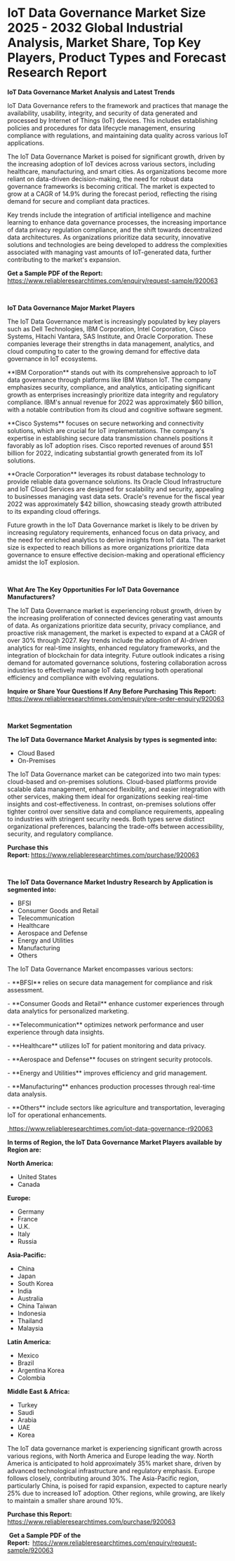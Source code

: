 <p><h1>IoT Data Governance Market Size 2025 - 2032 Global Industrial Analysis, Market Share, Top Key Players, Product Types and Forecast Research Report</h1></p><p><strong>IoT Data Governance Market Analysis and Latest Trends</strong></p>
<p><p>IoT Data Governance refers to the framework and practices that manage the availability, usability, integrity, and security of data generated and processed by Internet of Things (IoT) devices. This includes establishing policies and procedures for data lifecycle management, ensuring compliance with regulations, and maintaining data quality across various IoT applications. </p><p>The IoT Data Governance Market is poised for significant growth, driven by the increasing adoption of IoT devices across various sectors, including healthcare, manufacturing, and smart cities. As organizations become more reliant on data-driven decision-making, the need for robust data governance frameworks is becoming critical. The market is expected to grow at a CAGR of 14.9% during the forecast period, reflecting the rising demand for secure and compliant data practices.</p><p>Key trends include the integration of artificial intelligence and machine learning to enhance data governance processes, the increasing importance of data privacy regulation compliance, and the shift towards decentralized data architectures. As organizations prioritize data security, innovative solutions and technologies are being developed to address the complexities associated with managing vast amounts of IoT-generated data, further contributing to the market's expansion.</p></p>
<p><strong>Get a Sample PDF of the Report:&nbsp;</strong> <a href="https://www.reliableresearchtimes.com/enquiry/request-sample/920063?utm_campaign=3074&utm_medium=2&utm_source=Github&utm_content=ia&utm_term=17042025&utm_id=iot-data-governance">https://www.reliableresearchtimes.com/enquiry/request-sample/920063</a></p>
<p>&nbsp;</p>
<p><strong>IoT Data Governance Major Market Players</strong></p>
<p><p>The IoT Data Governance market is increasingly populated by key players such as Dell Technologies, IBM Corporation, Intel Corporation, Cisco Systems, Hitachi Vantara, SAS Institute, and Oracle Corporation. These companies leverage their strengths in data management, analytics, and cloud computing to cater to the growing demand for effective data governance in IoT ecosystems.</p><p>**IBM Corporation** stands out with its comprehensive approach to IoT data governance through platforms like IBM Watson IoT. The company emphasizes security, compliance, and analytics, anticipating significant growth as enterprises increasingly prioritize data integrity and regulatory compliance. IBM's annual revenue for 2022 was approximately $60 billion, with a notable contribution from its cloud and cognitive software segment.</p><p>**Cisco Systems** focuses on secure networking and connectivity solutions, which are crucial for IoT implementations. The company's expertise in establishing secure data transmission channels positions it favorably as IoT adoption rises. Cisco reported revenues of around $51 billion for 2022, indicating substantial growth generated from its IoT solutions.</p><p>**Oracle Corporation** leverages its robust database technology to provide reliable data governance solutions. Its Oracle Cloud Infrastructure and IoT Cloud Services are designed for scalability and security, appealing to businesses managing vast data sets. Oracle's revenue for the fiscal year 2022 was approximately $42 billion, showcasing steady growth attributed to its expanding cloud offerings.</p><p>Future growth in the IoT Data Governance market is likely to be driven by increasing regulatory requirements, enhanced focus on data privacy, and the need for enriched analytics to derive insights from IoT data. The market size is expected to reach billions as more organizations prioritize data governance to ensure effective decision-making and operational efficiency amidst the IoT explosion.</p></p>
<p>&nbsp;</p>
<p><strong>What Are The Key Opportunities For IoT Data Governance Manufacturers?</strong></p>
<p><p>The IoT Data Governance market is experiencing robust growth, driven by the increasing proliferation of connected devices generating vast amounts of data. As organizations prioritize data security, privacy compliance, and proactive risk management, the market is expected to expand at a CAGR of over 30% through 2027. Key trends include the adoption of AI-driven analytics for real-time insights, enhanced regulatory frameworks, and the integration of blockchain for data integrity. Future outlook indicates a rising demand for automated governance solutions, fostering collaboration across industries to effectively manage IoT data, ensuring both operational efficiency and compliance with evolving regulations.</p></p>
<p><strong>Inquire or Share Your Questions If Any Before Purchasing This Report:</strong> <a href="https://www.reliableresearchtimes.com/enquiry/pre-order-enquiry/920063?utm_campaign=3074&utm_medium=2&utm_source=Github&utm_content=ia&utm_term=17042025&utm_id=iot-data-governance">https://www.reliableresearchtimes.com/enquiry/pre-order-enquiry/920063</a></p>
<p>&nbsp;</p>
<p><strong>Market Segmentation</strong></p>
<p><strong>The IoT Data Governance Market Analysis by types is segmented into:</strong></p>
<p><ul><li>Cloud Based</li><li>On-Premises</li></ul></p>
<p><p>The IoT Data Governance market can be categorized into two main types: cloud-based and on-premises solutions. Cloud-based platforms provide scalable data management, enhanced flexibility, and easier integration with other services, making them ideal for organizations seeking real-time insights and cost-effectiveness. In contrast, on-premises solutions offer tighter control over sensitive data and compliance requirements, appealing to industries with stringent security needs. Both types serve distinct organizational preferences, balancing the trade-offs between accessibility, security, and regulatory compliance.</p></p>
<p><strong>Purchase this Report:&nbsp;</strong><a href="https://www.reliableresearchtimes.com/purchase/920063?utm_campaign=3074&utm_medium=2&utm_source=Github&utm_content=ia&utm_term=17042025&utm_id=iot-data-governance">https://www.reliableresearchtimes.com/purchase/920063</a></p>
<p>&nbsp;</p>
<p><strong>The IoT Data Governance Market Industry Research by Application is segmented into:</strong></p>
<p><ul><li>BFSI</li><li>Consumer Goods and Retail</li><li>Telecommunication</li><li>Healthcare</li><li>Aerospace and Defense</li><li>Energy and Utilities</li><li>Manufacturing</li><li>Others</li></ul></p>
<p><p>The IoT Data Governance Market encompasses various sectors: </p><p>- **BFSI** relies on secure data management for compliance and risk assessment. </p><p>- **Consumer Goods and Retail** enhance customer experiences through data analytics for personalized marketing. </p><p>- **Telecommunication** optimizes network performance and user experience through data insights. </p><p>- **Healthcare** utilizes IoT for patient monitoring and data privacy. </p><p>- **Aerospace and Defense** focuses on stringent security protocols. </p><p>- **Energy and Utilities** improves efficiency and grid management. </p><p>- **Manufacturing** enhances production processes through real-time data analysis. </p><p>- **Others** include sectors like agriculture and transportation, leveraging IoT for operational enhancements.</p></p>
<p><a href="https://www.reliableresearchtimes.com/iot-data-governance-r920063?utm_campaign=3074&utm_medium=2&utm_source=Github&utm_content=ia&utm_term=17042025&utm_id=iot-data-governance">&nbsp;https://www.reliableresearchtimes.com/iot-data-governance-r920063</a></p>
<p><strong>In terms of Region, the IoT Data Governance Market Players available by Region are:</strong></p>
<p>
    <p> <strong> North America: </strong>
        <ul>
            <li>United States</li>
            <li>Canada</li>
        </ul>
        </p> 
    <p> <strong> Europe: </strong>
        <ul>
            <li>Germany</li>
            <li>France</li>
            <li>U.K.</li>
            <li>Italy</li>
            <li>Russia</li>
        </ul>
        </p> 
    <p> <strong> Asia-Pacific: </strong>
        <ul>
            <li>China</li>
            <li>Japan</li>
            <li>South Korea</li>
            <li>India</li>
            <li>Australia</li>
            <li>China Taiwan</li>
            <li>Indonesia</li>
            <li>Thailand</li>
            <li>Malaysia</li>
        </ul>
        </p> 
    <p> <strong> Latin America: </strong>
        <ul>
            <li>Mexico</li>
            <li>Brazil</li>
            <li>Argentina Korea</li>
            <li>Colombia</li>
        </ul>
        </p> 
    <p> <strong> Middle East & Africa: </strong>
        <ul>
            <li>Turkey</li>
            <li>Saudi</li>
            <li>Arabia</li>
            <li>UAE</li>
            <li>Korea</li>
        </ul>
    </p>
    </p>
<p><p>The IoT data governance market is experiencing significant growth across various regions, with North America and Europe leading the way. North America is anticipated to hold approximately 35% market share, driven by advanced technological infrastructure and regulatory emphasis. Europe follows closely, contributing around 30%. The Asia-Pacific region, particularly China, is poised for rapid expansion, expected to capture nearly 25% due to increased IoT adoption. Other regions, while growing, are likely to maintain a smaller share around 10%.</p></p>
<p><strong>Purchase this Report: </strong><a href="https://www.reliableresearchtimes.com/purchase/920063?utm_campaign=3074&utm_medium=2&utm_source=Github&utm_content=ia&utm_term=17042025&utm_id=iot-data-governance">https://www.reliableresearchtimes.com/purchase/920063</a></p>
<p>&nbsp;<strong>Get a Sample PDF of the Report:&nbsp;&nbsp;</strong><a href="https://www.reliableresearchtimes.com/enquiry/request-sample/920063?utm_campaign=3074&utm_medium=2&utm_source=Github&utm_content=ia&utm_term=17042025&utm_id=iot-data-governance">https://www.reliableresearchtimes.com/enquiry/request-sample/920063</a></p>
<p><strong></strong></p>
<p><p></p><p></p><p></p></p>